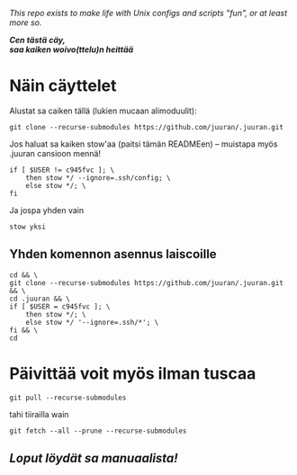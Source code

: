 _This repo exists to make life with Unix configs and scripts "fun", or at least more so._

**_Cen tästä cäy, <br> saa kaiken woivo(ttelu)n heittää_**


# Näin cäyttelet

Alustat sa caiken tällä (lukien mucaan alimoduulit):

    git clone --recurse-submodules https://github.com/juuran/.juuran.git

Jos haluat sa kaiken stow'aa (paitsi tämän READMEen) – muistapa myös .juuran cansioon mennä!

    if [ $USER != c945fvc ]; \
        then stow */ --ignore=.ssh/config; \
        else stow */; \
    fi

Ja jospa yhden vain

    stow yksi


## Yhden komennon asennus laiscoille

    cd && \
    git clone --recurse-submodules https://github.com/juuran/.juuran.git && \
    cd .juuran && \
    if [ $USER = c945fvc ]; \
        then stow */; \
        else stow */ '--ignore=.ssh/*'; \
    fi && \
    cd


# Päivittää voit myös ilman tuscaa

    git pull --recurse-submodules
tahi tiirailla wain

    git fetch --all --prune --recurse-submodules


## _Loput löydät sa manuaalista!_
